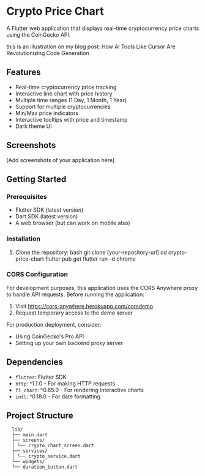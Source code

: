# Crypto Price Chart

A Flutter web application that displays real-time cryptocurrency price charts using the CoinGecko API.

this is an illustration on my blog post: How AI Tools Like Cursor Are Revolutionizing Code Generation

## Features

- Real-time cryptocurrency price tracking
- Interactive line chart with price history
- Multiple time ranges (1 Day, 1 Month, 1 Year)
- Support for multiple cryptocurrencies
- Min/Max price indicators
- Interactive tooltips with price and timestamp
- Dark theme UI

## Screenshots

[Add screenshots of your application here]

## Getting Started

### Prerequisites

- Flutter SDK (latest version)
- Dart SDK (latest version)
- A web browser (but can work on mobile also)

### Installation

1. Clone the repository:
bash
git clone [your-repository-url]
cd crypto-price-chart
flutter pub get
flutter run -d chrome


### CORS Configuration

For development purposes, this application uses the CORS Anywhere proxy to handle API requests. Before running the application:

1. Visit https://cors-anywhere.herokuapp.com/corsdemo
2. Request temporary access to the demo server

For production deployment, consider:
- Using CoinGecko's Pro API
- Setting up your own backend proxy server

## Dependencies

- `flutter`: Flutter SDK
- `http`: ^1.1.0 - For making HTTP requests
- `fl_chart`: ^0.65.0 - For rendering interactive charts
- `intl`: ^0.18.0 - For date formatting

## Project Structure
```
  lib/
  ├── main.dart
  ├── screens/
  │ └── crypto_chart_screen.dart
  ├── services/
  │ └── crypto_service.dart
  └── widgets/
  └── duration_button.dart
```
